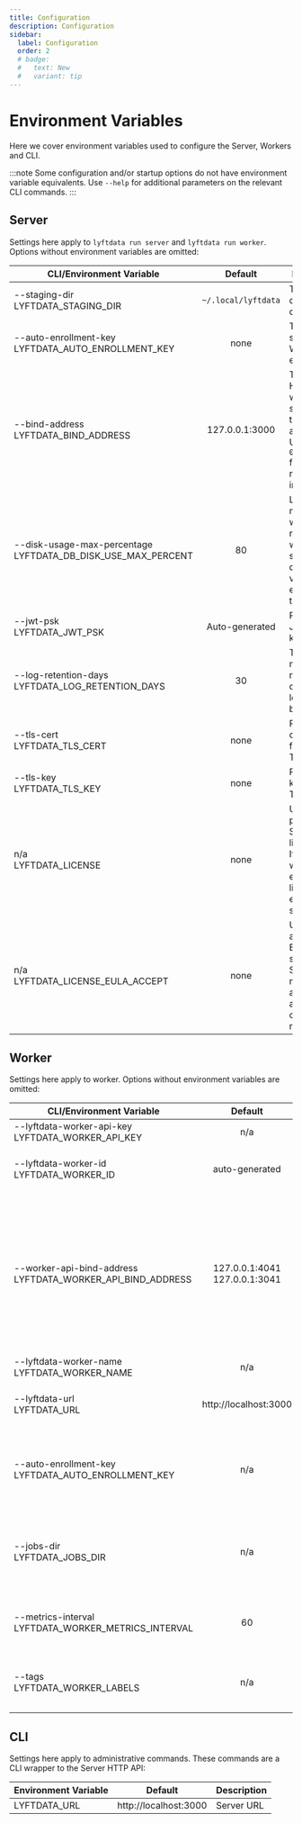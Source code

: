 ```yaml
---
title: Configuration
description: Configuration
sidebar:
  label: Configuration
  order: 2
  # badge:
  #   text: New
  #   variant: tip
---
```


# Environment Variables

Here we cover environment variables used to configure the Server, Workers and CLI.

:::note
Some configuration and/or startup options do not have environment variable
equivalents. Use `--help` for additional parameters on the relevant CLI
commands.
:::

## Server

Settings here apply to `lyftdata run server` and `lyftdata run worker`. Options without environment variables are omitted:

| CLI/Environment Variable                                       |      Default      | Description                                                                                                    |
| -------------------------------------------------------------- | :---------------: |----------------------------------------------------------------------------------------------------------------|
| --staging-dir<br/>LYFTDATA_STAGING_DIR                           | `~/.local/lyftdata` | The data/working directory                                                                                     |
| --auto-enrollment-key<br/>LYFTDATA_AUTO_ENROLLMENT_KEY           |       none        | The shared secret for Worker enrollments                                                                       |
| --bind-address<br/>LYFTDATA_BIND_ADDRESS                         |  127.0.0.1:3000   | The Server HTTP API will be served on this address and port. Use `0.0.0.0:3000` for all network interfaces     |
| --disk-usage-max-percentage<br/>LYFTDATA_DB_DISK_USE_MAX_PERCENT |        80         | Logs and metric data will be removed when the staging directory volume exceeds this threshold                  |
| --jwt-psk<br/>LYFTDATA_JWT_PSK                                   |  Auto-generated   | Preshared JWT signing key                                                                                      |
| --log-retention-days<br/>LYFTDATA_LOG_RETENTION_DAYS             |        30         | The maximum number of days that logs should be retained                                                        |
| --tls-cert<br/>LYFTDATA_TLS_CERT                                 |       none        | Path to TLS certificate file (if using TLS)                                                                    |
| --tls-key<br/>LYFTDATA_TLS_KEY                                   |       none        | Path to TLS key (if using TLS)                                                                                 |
| n/a<br/>LYFTDATA_LICENSE                                         |       none        | Used to provide the Server with a license key. If present, it will override existing licenses on every startup |
| n/a<br/>LYFTDATA_LICENSE_EULA_ACCEPT                                         |       none        | Used to accept the EULA on startup. Sometimes needed for automation and other operational requirements         |

## Worker

Settings here apply to worker. Options without environment variables are omitted:

| CLI/Environment Variable                                    |        Default        | Description                                                                                                                            |
| ----------------------------------------------------------- | :-------------------: |----------------------------------------------------------------------------------------------------------------------------------------|
| --lyftdata-worker-api-key<br/>LYFTDATA_WORKER_API_KEY             |          n/a          | API key for this Worker                                                                                                                |
| --lyftdata-worker-id<br/>LYFTDATA_WORKER_ID                       |    auto-generated     | Unique ID. Used to identify this Worker                                                                                                |
| --worker-api-bind-address<br/>LYFTDATA_WORKER_API_BIND_ADDRESS  |    127.0.0.1:4041<br/>127.0.0.1:3041 | Listening address for new _internal_ job-worker protocol.<br/>Port 3041 by default on the Server's built-in Worker.<br/>Otherwise 4041 |
| --lyftdata-worker-name<br/>LYFTDATA_WORKER_NAME                   |          n/a          | Name for this Worker                                                                                                                   |
| --lyftdata-url<br/>LYFTDATA_URL                                 | http://localhost:3000 | URL where the Server API can be reached                                                                                                |
| --auto-enrollment-key<br/>LYFTDATA_AUTO_ENROLLMENT_KEY        |          n/a          | Enrollment secret if auto-enrollment is enabled on the Server                                                                          |
| --jobs-dir<br/>LYFTDATA_JOBS_DIR                            |          n/a          | Directory where jobs are stored, defaulting to user cache directory                                                                    |
| --metrics-interval<br/>LYFTDATA_WORKER_METRICS_INTERVAL        |          60           | Send metrics to Server at this interval (seconds)                                                                                      |
| --tags<br/>LYFTDATA_WORKER_LABELS                                |          n/a          | Labels to attach to Worker system information                                                                                          |

## CLI

Settings here apply to administrative commands. These commands are a CLI wrapper to the Server HTTP API:

| Environment Variable |        Default        | Description |
| -------------------- | :-------------------: | ----------- |
| LYFTDATA_URL           | http://localhost:3000 | Server URL  |
